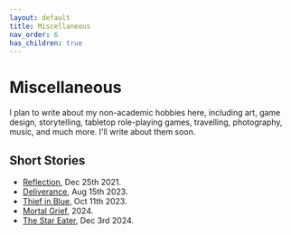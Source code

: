```yaml
---
layout: default
title: Miscellaneous
nav_order: 6
has_children: true
---
```


# Miscellaneous

I plan to write about my non-academic hobbies here, including art, game design, storytelling, tabletop role-playing games, travelling, photography, music, and much more. I'll write about them soon.

## Short Stories

- [Reflection](misc/Reflection), Dec 25th 2021.
- [Deliverance](misc/Deliverance), Aug 15th 2023.
- [Thief in Blue](misc/Thief_in_Blue), Oct 11th 2023.
- [Mortal Grief](misc/Morne), 2024.
- [The Star Eater](misc/Star_Eater), Dec 3rd 2024.